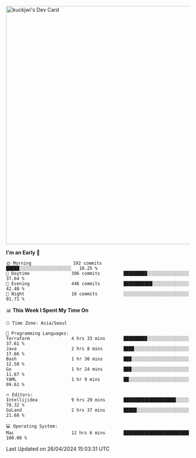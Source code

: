 <a href="https://app.daily.dev/kuckhwancho"><img src="https://api.daily.dev/devcards/v2/efef39c8028947428b3c0b486b9cd9b6.png?r=iz2&type=wide" width="652" alt="kuckjwi's Dev Card"/></a>

<!--START_SECTION:waka-->
**I'm an Early 🐤** 

```text
🌞 Morning                192 commits         █████░░░░░░░░░░░░░░░░░░░░   18.25 % 
🌆 Daytime                396 commits         █████████░░░░░░░░░░░░░░░░   37.64 % 
🌃 Evening                446 commits         ███████████░░░░░░░░░░░░░░   42.40 % 
🌙 Night                  18 commits          ░░░░░░░░░░░░░░░░░░░░░░░░░   01.71 % 
```


📊 **This Week I Spent My Time On** 

```text
🕑︎ Time Zone: Asia/Seoul

💬 Programming Languages: 
Terraform                4 hrs 33 mins       █████████░░░░░░░░░░░░░░░░   37.61 % 
Java                     2 hrs 8 mins        ████░░░░░░░░░░░░░░░░░░░░░   17.66 % 
Bash                     1 hr 30 mins        ███░░░░░░░░░░░░░░░░░░░░░░   12.50 % 
Go                       1 hr 24 mins        ███░░░░░░░░░░░░░░░░░░░░░░   11.67 % 
YAML                     1 hr 9 mins         ██░░░░░░░░░░░░░░░░░░░░░░░   09.61 % 

🔥 Editors: 
Intellijidea             9 hrs 29 mins       ████████████████████░░░░░   78.32 % 
GoLand                   2 hrs 37 mins       █████░░░░░░░░░░░░░░░░░░░░   21.68 % 

💻 Operating System: 
Mac                      12 hrs 6 mins       █████████████████████████   100.00 % 
```


 Last Updated on 26/04/2024 15:03:31 UTC
<!--END_SECTION:waka-->
